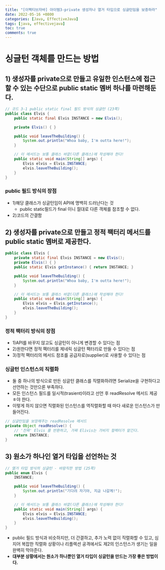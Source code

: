 ```yaml
---
title: "[이펙티브자바] 아이템3-private 생성자나 열거 타입으로 싱글턴임을 보증하라"
date: 2022-05-16 +0800
categories: [Java, EffectiveJava]
tags: [java, effectivejava]
toc: true
comments: true
---
```


# 싱글턴 객체를 만드는 방법

## 1) 생성자를 private으로 만들고 유일한 인스턴스에 접근할 수 있는 수단으로 public static 멤버 하나를 마련해둔다.

```java
// 코드 3-1 public static final 필드 방식의 싱글턴 (23쪽)
public class Elvis {
    public static final Elvis INSTANCE = new Elvis();

    private Elvis() { }

    public void leaveTheBuilding() {
        System.out.println("Whoa baby, I'm outta here!");
    }

    // 이 메서드는 보통 클래스 바깥(다른 클래스)에 작성해야 한다!
    public static void main(String[] args) {
        Elvis elvis = Elvis.INSTANCE;
        elvis.leaveTheBuilding();
    }
}
```

### public 필드 방식의 장점
- 1)해당 클래스가 싱글턴임이 API에 명백히 드러난다는 것
  - public static필드가 final 이니 절대로 다른 객체를 참조할 수 없다.
- 2)코드의 간결함

## 2) 생성자를 private으로 만들고 정적 팩터리 메서드를 public static 멤버로 제공한다.

```java
public class Elvis {
    private static final Elvis INSTANCE = new Elvis();
    private Elvis() { }
    public static Elvis getInstance() { return INSTANCE; }

    public void leaveTheBuilding() {
        System.out.println("Whoa baby, I'm outta here!");
    }

    // 이 메서드는 보통 클래스 바깥(다른 클래스)에 작성해야 한다!
    public static void main(String[] args) {
        Elvis elvis = Elvis.getInstance();
        elvis.leaveTheBuilding();
    }
}
```

### 정적 팩터리 방식의 장점
- 1)API를 바꾸지 않고도 싱글턴이 아니게 변경할 수 있다는 점
- 2)원한다면 정적 팩터리를 제네릭 싱글턴 팩터리로 만들 수 있다는 점
- 3)정적 팩터리의 메서드 참조를 공급자로(supplier)로 사용할 수 있다는 점

### 싱글턴 인스턴스의 직렬화
- 둘 중 하나의 방식으로 만든 싱글턴 클래스를 직렬화하려면 Serialize을 구현하다고 선언하는 것만으론 부족하다.
- 모든 인스턴스 필드를 일시적(trasient)이라고 선언 후 readResolve 메서드 제공ㅎ야 한다.
- 이렇게 하지 않으면 직렬화된 인스턴스를 역직렬화할 때 마다 새로운 인스턴스가 만들어진다.

```java
// 싱글턴임을 보장해주는 readResolve 메서드
private Object readResolve() {
    // '진짜' Elvis 를 반환하고, 가짜 Elivis는 가비지 컬렉터가 맡긴다.
    return INSTANCE;
}
```

## 3) 원소가 하나인 열거 타입을 선언하는 것

```java
// 열거 타입 방식의 싱글턴 - 바람직한 방법 (25쪽)
public enum Elvis {
    INSTANCE;

    public void leaveTheBuilding() {
        System.out.println("기다려 자기야, 지금 나갈께!");
    }

    // 이 메서드는 보통 클래스 바깥(다른 클래스)에 작성해야 한다!
    public static void main(String[] args) {
        Elvis elvis = Elvis.INSTANCE;
        elvis.leaveTheBuilding();
    }
}
```

- public 필드 방식과 비슷하지만, 더 간결하고, 추가 노력 없이 직렬화할 수 있고, 심지어 복잡한 직렬화 상황이나 리플렉션 공격에서도 제2의 인스턴스가 생기는 일을 완벽히 막아준다.
- <b>대부분 상황에서는 원소가 하나뿐인 열거 타입이 싱글턴을 만드는 가장 좋은 방법이다.</b>
